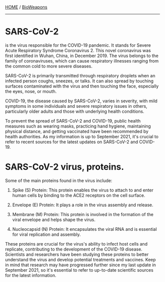 [HOME](/README.md) / [BioWeapons](/assets/docs/synthesis/bioweapons/readme.md)  

--------------------

# SARS-CoV-2 

is the virus responsible for the COVID-19 pandemic. It stands for Severe Acute Respiratory Syndrome Coronavirus 2. This novel coronavirus was first identified in Wuhan, China, in December 2019. The virus belongs to the family of coronaviruses, which can cause respiratory illnesses ranging from the common cold to more severe diseases.

SARS-CoV-2 is primarily transmitted through respiratory droplets when an infected person coughs, sneezes, or talks. It can also spread by touching surfaces contaminated with the virus and then touching the face, especially the eyes, nose, or mouth.

COVID-19, the disease caused by SARS-CoV-2, varies in severity, with mild symptoms in some individuals and severe respiratory issues in others, particularly older adults and those with underlying health conditions.

To prevent the spread of SARS-CoV-2 and COVID-19, public health measures such as wearing masks, practicing hand hygiene, maintaining physical distance, and getting vaccinated have been recommended by health authorities. As my information is up to September 2021, it's crucial to refer to recent sources for the latest updates on SARS-CoV-2 and COVID-19.

# SARS-CoV-2 virus, proteins. 

Some of the main proteins found in the virus include:

1. Spike (S) Protein: This protein enables the virus to attach to and enter human cells by binding to the ACE2 receptors on the cell surface.

2. Envelope (E) Protein: It plays a role in the virus assembly and release.

3. Membrane (M) Protein: This protein is involved in the formation of the viral envelope and helps shape the virus.

4. Nucleocapsid (N) Protein: It encapsulates the viral RNA and is essential for viral replication and assembly.

These proteins are crucial for the virus's ability to infect host cells and replicate, contributing to the development of the COVID-19 disease. Scientists and researchers have been studying these proteins to better understand the virus and develop potential treatments and vaccines. Keep in mind that research may have progressed further since my last update in September 2021, so it's essential to refer to up-to-date scientific sources for the latest information.

